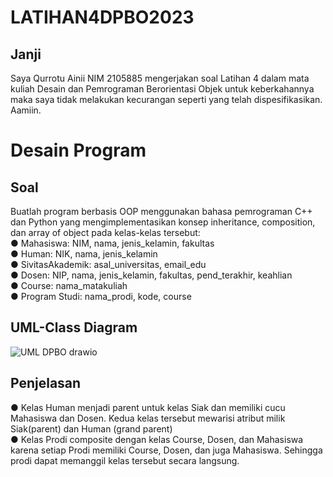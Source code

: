 # LATIHAN4DPBO2023
## Janji
Saya Qurrotu Ainii NIM 2105885 mengerjakan soal Latihan 4 dalam mata kuliah Desain dan Pemrograman Berorientasi Objek untuk keberkahannya maka saya tidak melakukan kecurangan seperti yang telah dispesifikasikan. Aamiin.

# Desain Program

## Soal
Buatlah program berbasis OOP menggunakan bahasa pemrograman C++ dan Python yang mengimplementasikan konsep inheritance, composition, dan array of object pada kelas-kelas tersebut: <br>
● Mahasiswa: NIM, nama, jenis_kelamin, fakultas <br>
● Human: NIK, nama, jenis_kelamin <br>
● SivitasAkademik: asal_universitas, email_edu <br>
● Dosen: NIP, nama, jenis_kelamin, fakultas, pend_terakhir, keahlian <br>
● Course: nama_matakuliah <br>
● Program Studi: nama_prodi, kode, course <br>

## UML-Class Diagram
![UML DPBO drawio](https://user-images.githubusercontent.com/119904110/224531144-a06776de-1012-4113-9bdb-657072c5ca47.png) <br>

## Penjelasan
● Kelas Human menjadi parent untuk kelas Siak dan memiliki cucu Mahasiswa dan Dosen. Kedua kelas tersebut mewarisi atribut milik Siak(parent) dan Human (grand parent) <br>
● Kelas Prodi composite dengan kelas Course, Dosen, dan Mahasiswa karena setiap Prodi memiliki Course, Dosen, dan juga Mahasiswa. Sehingga prodi dapat memanggil kelas tersebut secara langsung.
